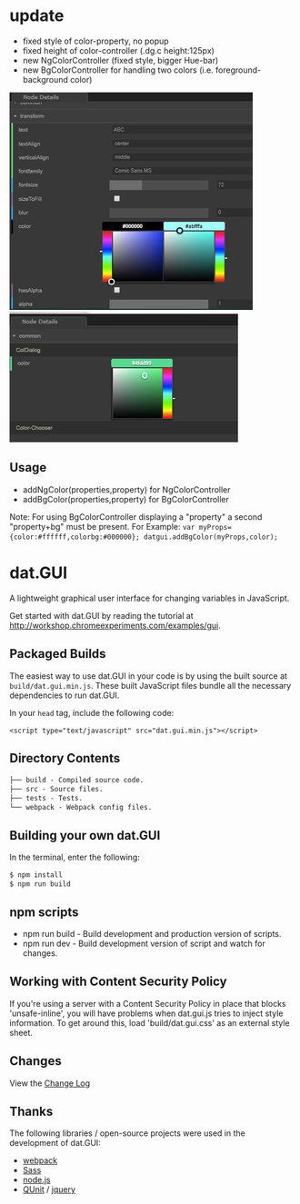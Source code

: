# update
* fixed style of color-property, no popup
* fixed height of color-controller (.dg.c height:125px)
* new NgColorController (fixed style, bigger Hue-bar)
* new BgColorController for handling two colors (i.e. foreground-background color)

![BgColorController](screen1.jpg)
![NgColorController](screen2.jpg)

## Usage
* addNgColor(properties,property) for NgColorController
* addBgColor(properties,property) for BgColorController

Note: For using BgColorController displaying a "property" a second "property+bg" must be present. For Example: 
`var myProps={color:#ffffff,colorbg:#000000};
datgui.addBgColor(myProps,color);
`

# dat.GUI
A lightweight graphical user interface for changing variables in JavaScript. 

Get started with dat.GUI by reading the tutorial at http://workshop.chromeexperiments.com/examples/gui.



## Packaged Builds
The easiest way to use dat.GUI in your code is by using the built source at `build/dat.gui.min.js`. These built JavaScript files bundle all the necessary dependencies to run dat.GUI.

In your `head` tag, include the following code:
```
<script type="text/javascript" src="dat.gui.min.js"></script>
```

## Directory Contents

```
├── build - Compiled source code.
├── src - Source files.
├── tests - Tests.
└── webpack - Webpack config files.
```

## Building your own dat.GUI

In the terminal, enter the following:

```
$ npm install
$ npm run build
```

## npm scripts

- npm run build - Build development and production version of scripts.
- npm run dev - Build development version of script and watch for changes.


## Working with Content Security Policy
If you're using a server with a Content Security Policy in place that blocks 'unsafe-inline', you will have problems when dat.gui.js tries to inject style information. To get around this, load 'build/dat.gui.css' as an external style sheet.

## Changes
View the [Change Log](CHANGELOG.md)

## Thanks
The following libraries / open-source projects were used in the development of dat.GUI:
 * [webpack](https://webpack.github.io/)
 * [Sass](http://sass-lang.com/)
 * [node.js](http://nodejs.org/)
 * [QUnit](https://github.com/jquery/qunit) / [jquery](http://jquery.com/)
